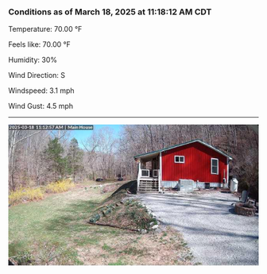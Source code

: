 ### Conditions as of March 18, 2025 at 11:18:12 AM CDT 

Temperature: 70.00 &deg;F

Feels like: 70.00 &deg;F

Humidity: 30%

Wind Direction: S

Windspeed: 3.1 mph

Wind Gust: 4.5 mph

---

<img src="./images/latest.jpeg"/>


